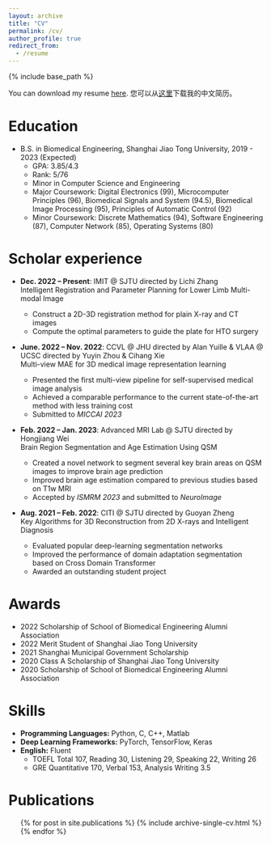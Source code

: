 ```yaml
---
layout: archive
title: "CV"
permalink: /cv/
author_profile: true
redirect_from:
  - /resume
---
```


{% include base_path %}

You can download my resume [here](https://yqwang01.github.io/files/resume_ENG.pdf).
您可以从[这里](https://yqwang01.github.io/files/resume_CHN.pdf)下载我的中文简历。

# Education

* B.S. in Biomedical Engineering, Shanghai Jiao Tong University, 2019 - 2023 (Expected)
  * GPA: 3.85/4.3
  * Rank: 5/76
  * Minor in Computer Science and Engineering
  * Major Coursework: Digital Electronics (99), Microcomputer Principles (96), Biomedical Signals and System (94.5), Biomedical Image Processing (95), Principles of Automatic Control (92)
  * Minor Coursework: Discrete Mathematics (94), Software Engineering (87), Computer Network (85), Operating Systems (80)

# Scholar experience

* **Dec. 2022 – Present**: IMIT @ SJTU directed by Lichi Zhang \
  Intelligent Registration and Parameter Planning for Lower Limb Multi-modal Image
  * Construct a 2D-3D registration method for plain X-ray and CT images
  * Compute the optimal parameters to guide the plate for HTO surgery

* **June. 2022 – Nov. 2022**: CCVL @ JHU directed by Alan Yuille & VLAA @ UCSC directed by Yuyin Zhou & Cihang Xie \
  Multi-view MAE for 3D medical image representation learning
  * Presented the first multi-view pipeline for self-supervised medical image analysis
  * Achieved a comparable performance to the current state-of-the-art method with less training cost
  * Submitted to *MICCAI 2023*

* **Feb. 2022 – Jan. 2023**: Advanced MRI Lab @ SJTU directed by Hongjiang Wei \
  Brain Region Segmentation and Age Estimation Using QSM
  *  Created a novel network to segment several key brain areas on QSM images to improve brain age prediction
  *  Improved brain age estimation compared to previous studies based on T1w MRI
  *  Accepted by *ISMRM 2023* and submitted to *NeuroImage*

* **Aug. 2021 – Feb. 2022**: CITI @ SJTU directed by Guoyan Zheng \
  Key Algorithms for 3D Reconstruction from 2D X-rays and Intelligent Diagnosis
  *  Evaluated popular deep-learning segmentation networks
  *  Improved the performance of domain adaptation segmentation based on Cross Domain Transformer
  *  Awarded an outstanding student project

# Awards

* 2022 Scholarship of School of Biomedical Engineering Alumni Association
* 2022 Merit Student of Shanghai Jiao Tong University
* 2021 Shanghai Municipal Government Scholarship
* 2020 Class A Scholarship of Shanghai Jiao Tong University
* 2020 Scholarship of School of Biomedical Engineering Alumni Association
  
# Skills

* **Programming Languages:** Python, C, C++, Matlab
* **Deep Learning Frameworks:** PyTorch, TensorFlow, Keras
* **English:** Fluent
  * TOEFL Total 107, Reading 30, Listening 29, Speaking 22, Writing 26
  * GRE Quantitative 170, Verbal 153, Analysis Writing 3.5

# Publications

  <ul>{% for post in site.publications %}
    {% include archive-single-cv.html %}
  {% endfor %}</ul>
  
<!-- Talks
======
  <ul>{% for post in site.talks %}
    {% include archive-single-talk-cv.html %}
  {% endfor %}</ul>
  
Teaching
======
  <ul>{% for post in site.teaching %}
    {% include archive-single-cv.html %}
  {% endfor %}</ul>
  
Service and leadership
======
* Currently signed in to 43 different slack teams
 -->
